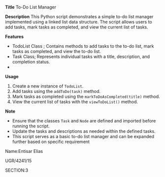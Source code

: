 **Title** To-Do List Manager

**Description**
This Python script demonstrates a simple to-do list manager implemented using a linked list data structure. The script allows users to add tasks, mark tasks as completed, and view the current list of tasks.

**Features**
- TodoList Class ; Contains methods to add tasks to the to-do list, mark tasks as completed, and view the to-do list.
- Task Class; Represents individual tasks with a title, description, and completion status.
- 
**Usage**
1. Create a new instance of `TodoList`.
2. Add tasks using the `addToDo(task)` method.
3. Mark tasks as completed using the `markToDoAsCompleted(title)` method.
4. View the current list of tasks with the `viewToDoList()` method.
   
**Note**
- Ensure that the classes `Task` and `Node` are defined and imported before running the script.
- Update the tasks and descriptions as needed within the defined tasks.
- This script serves as a basic to-do list manager and can be expanded further based on specific requirement
  
Name:Entisar Elias

  UGR/4241/15
  
  SECTION:3

